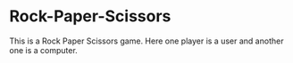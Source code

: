 # Rock-Paper-Scissors

This is a Rock Paper Scissors game.  Here one player is a user and another one is a computer.
